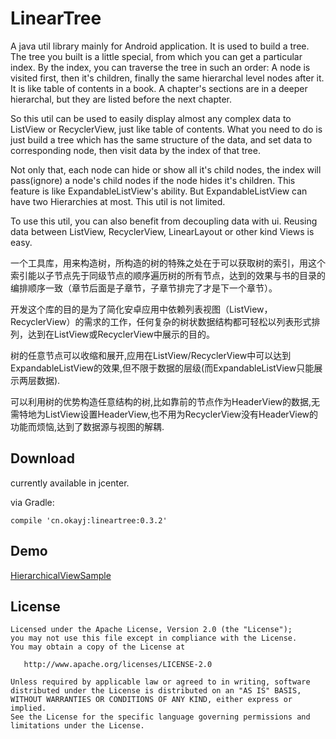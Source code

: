 # LinearTree
A java util library mainly for Android application. 
It is used to build a tree. The tree you built is a little special, from which you can get a particular index. 
By the index, you can traverse the tree in such an order: A node is visited first, then it's children, finally the same hierarchal level nodes after it.
It is like table of contents in a book. A chapter's sections are in a deeper hierarchal, but they are listed before the next chapter.

So this util can be used to easily display almost any complex data to ListView or RecyclerView, just like table of contents. What you need to do is just build a tree which has the same structure of the data, and set data to corresponding node, then visit data by the index of that tree. 

Not only that, each node can hide or show all it's child nodes, the index will pass(ignore) a node's child nodes if the node hides it's children. This feature is like ExpandableListView's ability. But ExpandableListView can have two Hierarchies at most. This util is not limited.

To use this util, you can also benefit from decoupling data with ui. Reusing data between ListView, RecyclerView, LinearLayout or other kind Views is easy.


一个工具库，用来构造树，所构造的树的特殊之处在于可以获取树的索引，用这个索引能以子节点先于同级节点的顺序遍历树的所有节点，达到的效果与书的目录的编排顺序一致（章节后面是子章节，子章节排完了才是下一个章节）。

开发这个库的目的是为了简化安卓应用中依赖列表视图（ListView，RecyclerView）的需求的工作，任何复杂的树状数据结构都可轻松以列表形式排列，达到在ListView或RecyclerView中展示的目的。

树的任意节点可以收缩和展开,应用在ListView/RecyclerView中可以达到ExpandableListView的效果,但不限于数据的层级(而ExpandableListView只能展示两层数据).

可以利用树的优势构造任意结构的树,比如靠前的节点作为HeaderView的数据,无需特地为ListView设置HeaderView,也不用为RecyclerView没有HeaderView的功能而烦恼,达到了数据源与视图的解耦.

## Download
currently available in jcenter.

via Gradle:

    compile 'cn.okayj:lineartree:0.3.2'

## Demo
[HierarchicalViewSample][1]

## License
    Licensed under the Apache License, Version 2.0 (the "License");
    you may not use this file except in compliance with the License.
    You may obtain a copy of the License at

       http://www.apache.org/licenses/LICENSE-2.0

    Unless required by applicable law or agreed to in writing, software
    distributed under the License is distributed on an "AS IS" BASIS,
    WITHOUT WARRANTIES OR CONDITIONS OF ANY KIND, either express or implied.
    See the License for the specific language governing permissions and
    limitations under the License.
    
[1]: https://github.com/jack-cook/HierarchicalViewSample